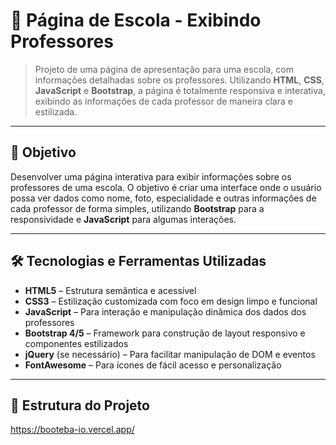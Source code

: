 # 🏫 Página de Escola - Exibindo Professores

> Projeto de uma página de apresentação para uma escola, com informações detalhadas sobre os professores. Utilizando **HTML**, **CSS**, **JavaScript** e **Bootstrap**, a página é totalmente responsiva e interativa, exibindo as informações de cada professor de maneira clara e estilizada.

---

## 🎯 Objetivo

Desenvolver uma página interativa para exibir informações sobre os professores de uma escola. O objetivo é criar uma interface onde o usuário possa ver dados como nome, foto, especialidade e outras informações de cada professor de forma simples, utilizando **Bootstrap** para a responsividade e **JavaScript** para algumas interações.

---

## 🛠️ Tecnologias e Ferramentas Utilizadas

- **HTML5** – Estrutura semântica e acessível
- **CSS3** – Estilização customizada com foco em design limpo e funcional
- **JavaScript** – Para interação e manipulação dinâmica dos dados dos professores
- **Bootstrap 4/5** – Framework para construção de layout responsivo e componentes estilizados
- **jQuery** (se necessário) – Para facilitar manipulação de DOM e eventos
- **FontAwesome** – Para ícones de fácil acesso e personalização

---

## 🧱 Estrutura do Projeto

https://booteba-io.vercel.app/

